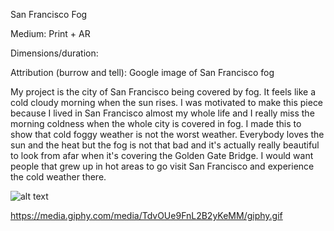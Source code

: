 
San Francisco Fog

Medium: Print + AR

Dimensions/duration: 

Attribution (burrow and tell): Google image of San Francisco fog


My project is the city of San Francisco being covered by fog. It feels like a cold cloudy morning when the sun rises. I was
motivated to make this piece because I lived in San Francisco almost my whole life and I really miss the morning coldness when
the whole city is covered in fog. I made this to show that cold foggy weather is not the worst weather. Everybody loves the sun
and the heat but the fog is not that bad and it's actually really beautiful to look from afar when it's covering the Golden 
Gate Bridge. I would want people that grew up in hot areas to go visit San Francisco and experience the cold weather there.   

![alt text](https://i.imgur.com/COYzTPl.jpg)

https://media.giphy.com/media/TdvOUe9FnL2B2yKeMM/giphy.gif
